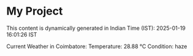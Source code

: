 # My Project

This content is dynamically generated in Indian Time (IST): 2025-01-19 16:01:26 IST


Current Weather in Coimbatore:
Temperature: 28.88 °C
Condition: haze
